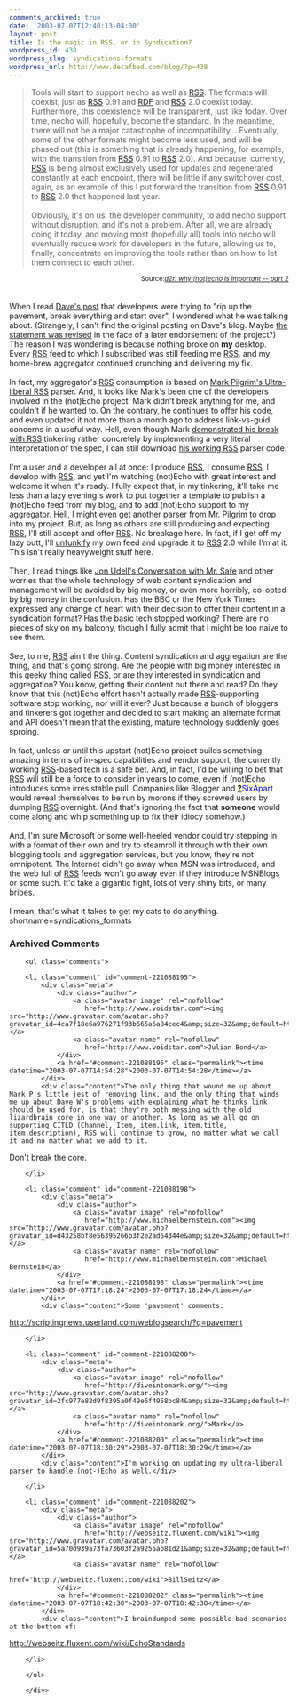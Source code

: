 ```yaml
---
comments_archived: true
date: '2003-07-07T12:40:13-04:00'
layout: post
title: Is the magic in RSS, or in Syndication?
wordpress_id: 438
wordpress_slug: syndications-formats
wordpress_url: http://www.decafbad.com/blog/?p=438
---
```

<blockquote cite="http://www.dynamicobjects.com/d2r/archives/002156.html">
Tools will start to support necho as well as <a href="http://www.decafbad.com/twiki/bin/view/Main/RSS">RSS</a>. The formats will
coexist, just as <a href="http://www.decafbad.com/twiki/bin/view/Main/RSS">RSS</a> 0.91 and <a href="http://www.decafbad.com/twiki/bin/view/Main/RDF">RDF</a> and <a href="http://www.decafbad.com/twiki/bin/view/Main/RSS">RSS</a> 2.0 coexist
today. Furthermore, this coexistence will be transparent, just like
today. Over time, necho will, hopefully, become the standard. In the
meantime, there will not be a major catastrophe of incompatibility...
Eventually, some of the other formats might become less used, and will
be phased out (this is something that is already happening, for
example, with the transition from <a href="http://www.decafbad.com/twiki/bin/view/Main/RSS">RSS</a> 0.91 to <a href="http://www.decafbad.com/twiki/bin/view/Main/RSS">RSS</a> 2.0). And because,
currently, <a href="http://www.decafbad.com/twiki/bin/view/Main/RSS">RSS</a> is being almost exclusively used for updates and
regenerated constantly at each endpoint, there will be little if any
switchover cost, again, as an example of this I put forward the
transition from <a href="http://www.decafbad.com/twiki/bin/view/Main/RSS">RSS</a> 0.91 to <a href="http://www.decafbad.com/twiki/bin/view/Main/RSS">RSS</a> 2.0 that happened last year.
<br /><br />
Obviously, it's on us, the developer community, to add necho support
without disruption, and it's not a problem. After all, we are already
doing it today, and moving most (hopefully all) tools into necho will
eventually reduce work for developers in the future, allowing us to,
finally, concentrate on improving the tools rather than on how to let
them connect to each other.
</blockquote>
<div class="credit" align="right"><small>Source:<cite><a href="http://www.dynamicobjects.com/d2r/archives/002156.html">d2r: why (not)echo is important -- part 2</a></cite></small></div>
<br /><br />
When I read
<a href="http://www.jarretthousenorth.com/2003/06/26.html#a2338" target="_top">Dave's post</a>
that developers were trying to "rip up the pavement, break
everything and start over", I wondered what he was talking about.
(Strangely, I can't find the original posting on Dave's blog.  Maybe
<a href="http://www.jarretthousenorth.com/2003/06/26.html#a2342" target="_top">the statement was revised</a>
in the face of a later endorsement of the
project?)  The reason I was wondering is because nothing broke
on <strong>my</strong> desktop.  Every <a href="http://www.decafbad.com/twiki/bin/view/Main/RSS">RSS</a> feed to which I subscribed was still feeding
me <a href="http://www.decafbad.com/twiki/bin/view/Main/RSS">RSS</a>, and my home-brew aggregator continued crunching and delivering
my fix.
<br /><br />
In fact, my aggregator's <a href="http://www.decafbad.com/twiki/bin/view/Main/RSS">RSS</a> consumption is based on
<a href="http://diveintomark.org/archives/2002/08/13/ultraliberal_rss_parser.html" target="_top">Mark Pilgrim's Ultra-liberal <a href="http://www.decafbad.com/twiki/bin/view/Main/RSS">RSS</a> parser</a>.
And, it looks like Mark's been one
of the developers involved in the (not)Echo project.  Mark didn't
break anything for me, and couldn't if he wanted to.  On the contrary,
he continues to offer his code, and even updated it not more than a
month ago to address link-vs-guid concerns in a useful way.  Hell, even
though Mark <a href="http://diveintomark.org/archives/2003/07/01/leave_rss_alone.html" target="_top">demonstrated his break with <a href="http://www.decafbad.com/twiki/bin/view/Main/RSS">RSS</a> tinkering</a> rather concretely
by implementing a very literal interpretation of the spec, I can still
download
<a href="http://diveintomark.org/projects/misc/rssparser.py.txt" target="_top">his working <a href="http://www.decafbad.com/twiki/bin/view/Main/RSS">RSS</a> parser code</a>.
<br /><br />
I'm a user and a developer all at once: I produce <a href="http://www.decafbad.com/twiki/bin/view/Main/RSS">RSS</a>, I consume <a href="http://www.decafbad.com/twiki/bin/view/Main/RSS">RSS</a>,
I develop with <a href="http://www.decafbad.com/twiki/bin/view/Main/RSS">RSS</a>, and yet I'm watching (not)Echo with great interest
and welcome it when it's ready.  I fully expect that, in my tinkering,
it'll take me less than a lazy evening's work to put together a
template to publish a (not)Echo feed from my blog, and to add
(not)Echo support to my aggregator.  Hell, I might even get another
parser from Mr. Pilgrim to drop into my project.  But, as long as
others are still producing and expecting <a href="http://www.decafbad.com/twiki/bin/view/Main/RSS">RSS</a>, I'll still accept and
offer <a href="http://www.decafbad.com/twiki/bin/view/Main/RSS">RSS</a>.  No breakage here.  In fact, if I get off my lazy butt,
I'll <a href="http://backend.userland.com/davesRss2PoliticalFaq#questionWhatDoesFunkyMeanInTheContextOfRss20" target="_top">unfunkify</a>
my own feed and upgrade it to <a href="http://www.decafbad.com/twiki/bin/view/Main/RSS">RSS</a> 2.0 while I'm at it.
This isn't really heavyweight stuff here.
<br /><br />
Then, I read things like
<a href="http://weblog.infoworld.com/udell/2003/06/27.html" target="_top">Jon Udell's Conversation with Mr. Safe</a>
and other worries that the whole technology of web content syndication
and management will be avoided by big money, or even more horribly,
co-opted by big money in the confusion.  Has the BBC or the New York Times
expressed any change of heart with their decision to offer their content
in a syndication format?  Has the basic tech stopped working?  There are no
pieces of sky on my balcony, though I fully admit that I might be too
naive to see them.
<br /><br />
See, to me, <a href="http://www.decafbad.com/twiki/bin/view/Main/RSS">RSS</a> ain't the thing.  Content syndication and aggregation
are the thing, and that's going strong.  Are the people with big money
interested in this geeky thing called <a href="http://www.decafbad.com/twiki/bin/view/Main/RSS">RSS</a>, or are they interested in
syndication and aggregation?  You know, getting their content out
there and read?  Do they know that this (not)Echo effort hasn't
actually made <a href="http://www.decafbad.com/twiki/bin/view/Main/RSS">RSS</a>-supporting software stop working, nor will it ever?
Just because a bunch of bloggers and tinkerers got together and decided
to start making an alternate format and API doesn't mean that the
existing, mature technology suddenly goes sproing.
<br /><br />
In fact, unless or until this upstart (not)Echo project builds
something amazing in terms of in-spec capabilities and vendor support,
the currently working <a href="http://www.decafbad.com/twiki/bin/view/Main/RSS">RSS</a>-based tech is a safe bet.  And, in fact, I'd
be willing to bet that <a href="http://www.decafbad.com/twiki/bin/view/Main/RSS">RSS</a> will still be a force to consider in years
to come, even if (not)Echo introduces some irresistable pull.
Companies like Blogger and <span style='background : #FFFFCE;'><a href="http://www.decafbad.com/twiki/bin/edit/Main/SixApart?topicparent=Main.FilterData"><b>?</b></a><font color="#0000FF">SixApart</font></span> would reveal themselves to be run
by morons if they screwed users by dumping <a href="http://www.decafbad.com/twiki/bin/view/Main/RSS">RSS</a> overnight.  (And that's
ignoring the fact that <strong>someone</strong> would come along and whip something
up to fix their idiocy somehow.)
<br /><br />
And, I'm sure Microsoft or some well-heeled vendor could try stepping
in with a format of their own and try to steamroll it through with
their own blogging tools and aggregation services, but you know,
they're not omnipotent.  The Internet didn't go away when MSN was
introduced, and the web full of <a href="http://www.decafbad.com/twiki/bin/view/Main/RSS">RSS</a> feeds won't go away even if they
introduce MSNBlogs or some such.  It'd take a gigantic fight, lots of
very shiny bits, or many bribes.
<br /><br />
I mean, that's what it takes to get my cats to do anything.
<!--more-->
shortname=syndications_formats

<div id="comments" class="comments archived-comments">
            <h3>Archived Comments</h3>
            
        <ul class="comments">
            
        <li class="comment" id="comment-221088195">
            <div class="meta">
                <div class="author">
                    <a class="avatar image" rel="nofollow" 
                       href="http://www.voidstar.com"><img src="http://www.gravatar.com/avatar.php?gravatar_id=4ca7f18e6a976271f93b665a6a84cec4&amp;size=32&amp;default=http://mediacdn.disqus.com/1320279820/images/noavatar32.png"/></a>
                    <a class="avatar name" rel="nofollow" 
                       href="http://www.voidstar.com">Julian Bond</a>
                </div>
                <a href="#comment-221088195" class="permalink"><time datetime="2003-07-07T14:54:28">2003-07-07T14:54:28</time></a>
            </div>
            <div class="content">The only thing that wound me up about Mark P's little jest of removing link, and the only thing that winds me up about Dave W's problems with explaining what he thinks link should be used for, is that they're both messing with the old lizardbrain core in one way or another. As long as we all go on supporting CITLD (Channel, Item, item.link, item.title, item.description), RSS will continue to grow, no matter what we call it and no matter what we add to it.

Don't break the core.</div>
            
        </li>
    
        <li class="comment" id="comment-221088198">
            <div class="meta">
                <div class="author">
                    <a class="avatar image" rel="nofollow" 
                       href="http://www.michaelbernstein.com"><img src="http://www.gravatar.com/avatar.php?gravatar_id=d43258bf8e56395266b3f2e2ad64344e&amp;size=32&amp;default=http://mediacdn.disqus.com/1320279820/images/noavatar32.png"/></a>
                    <a class="avatar name" rel="nofollow" 
                       href="http://www.michaelbernstein.com">Michael Bernstein</a>
                </div>
                <a href="#comment-221088198" class="permalink"><time datetime="2003-07-07T17:18:24">2003-07-07T17:18:24</time></a>
            </div>
            <div class="content">Some 'pavement' comments:

http://scriptingnews.userland.com/weblogsearch/?q=pavement</div>
            
        </li>
    
        <li class="comment" id="comment-221088200">
            <div class="meta">
                <div class="author">
                    <a class="avatar image" rel="nofollow" 
                       href="http://diveintomark.org/"><img src="http://www.gravatar.com/avatar.php?gravatar_id=2fc977e82d9f8395a0f49e6f4958bc84&amp;size=32&amp;default=http://mediacdn.disqus.com/1320279820/images/noavatar32.png"/></a>
                    <a class="avatar name" rel="nofollow" 
                       href="http://diveintomark.org/">Mark</a>
                </div>
                <a href="#comment-221088200" class="permalink"><time datetime="2003-07-07T18:30:29">2003-07-07T18:30:29</time></a>
            </div>
            <div class="content">I'm working on updating my ultra-liberal parser to handle (not-)Echo as well.</div>
            
        </li>
    
        <li class="comment" id="comment-221088202">
            <div class="meta">
                <div class="author">
                    <a class="avatar image" rel="nofollow" 
                       href="http://webseitz.fluxent.com/wiki"><img src="http://www.gravatar.com/avatar.php?gravatar_id=5a70d939a73fa73603f2a9255ab81d21&amp;size=32&amp;default=http://mediacdn.disqus.com/1320279820/images/noavatar32.png"/></a>
                    <a class="avatar name" rel="nofollow" 
                       href="http://webseitz.fluxent.com/wiki">BillSeitz</a>
                </div>
                <a href="#comment-221088202" class="permalink"><time datetime="2003-07-07T18:42:38">2003-07-07T18:42:38</time></a>
            </div>
            <div class="content">I braindumped some possible bad scenarios at the bottom of:
http://webseitz.fluxent.com/wiki/EchoStandards</div>
            
        </li>
    
        </ul>
    
        </div>
    